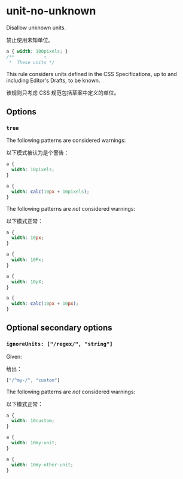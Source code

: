 # unit-no-unknown

Disallow unknown units.

禁止使用未知单位。

```css
a { width: 100pixels; }
/**           ↑
 *  These units */
```

This rule considers units defined in the CSS Specifications, up to and including Editor's Drafts, to be known.

该规则只考虑 CSS 规范包括草案中定义的单位。

## Options

### `true`

The following patterns are considered warnings:

以下模式被认为是个警告：

```css
a {
  width: 10pixels;
}
```

```css
a {
  width: calc(10px + 10pixels);
}
```

The following patterns are *not* considered warnings:

以下模式正常：

```css
a {
  width: 10px;
}  
```

```css
a {
  width: 10Px;
}  
```

```css
a {
  width: 10pX;
}  
```

```css
a {
  width: calc(10px + 10px);
}
```

## Optional secondary options

### `ignoreUnits: ["/regex/", "string"]`

Given:

给出：

```js
["/^my-/", "custom"]
```

The following patterns are *not* considered warnings:

以下模式正常：

```css
a {
  width: 10custom;
}
```

```css
a {
  width: 10my-unit;
}
```

```css
a {
  width: 10my-other-unit;
}
```
